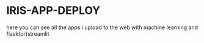 # IRIS-APP-DEPLOY
here you can see all the apps i upload to the web with machine learning and flask(or)streamlit

